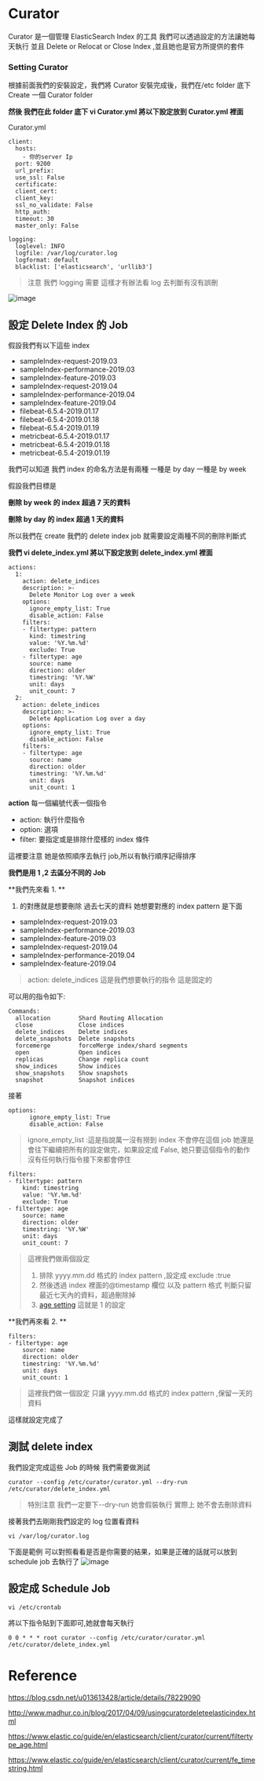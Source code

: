 # Curator

Curator 是一個管理 ElasticSearch Index 的工具 我們可以透過設定的方法讓她每天執行 並且 Delete or Relocat or Close Index ,並且她也是官方所提供的套件

### Setting Curator

根據前面我們的安裝設定，我們將 Curator 安裝完成後，我們在/etc folder 底下 Create 一個 Curator folder

**然後 我們在此 folder 底下 vi Curator.yml 將以下設定放到 Curator.yml 裡面**

Curator.yml

```
client:
  hosts:
    - 你的server Ip
  port: 9200
  url_prefix:
  use_ssl: False
  certificate:
  client_cert:
  client_key:
  ssl_no_validate: False
  http_auth:
  timeout: 30
  master_only: False

logging:
  loglevel: INFO
  logfile: /var/log/curator.log
  logformat: default
  blacklist: ['elasticsearch', 'urllib3']
```

> 注意 我們 logging 需要 這樣才有辦法看 log 去判斷有沒有誤刪

![image](../images/Curator/default.png)

## 設定 Delete Index 的 Job

假設我們有以下這些 index

- sampleIndex-request-2019.03
- sampleIndex-performance-2019.03
- sampleIndex-feature-2019.03
- sampleIndex-request-2019.04
- sampleIndex-performance-2019.04
- sampleIndex-feature-2019.04
- filebeat-6.5.4-2019.01.17
- filebeat-6.5.4-2019.01.18
- filebeat-6.5.4-2019.01.19
- metricbeat-6.5.4-2019.01.17
- metricbeat-6.5.4-2019.01.18
- metricbeat-6.5.4-2019.01.19

我們可以知道 我們 index 的命名方法是有兩種 一種是 by day 一種是 by week

假設我們目標是

**刪除 by week 的 index 超過 7 天的資料**

**刪除 by day 的 index 超過 1 天的資料**

所以我們在 create 我們的 delete index job 就需要設定兩種不同的刪除判斷式

**我們 vi delete_index.yml 將以下設定放到 delete_index.yml 裡面**

```
actions:
  1:
    action: delete_indices
    description: >-
      Delete Monitor Log over a week
    options:
      ignore_empty_list: True
      disable_action: False
    filters:
    - filtertype: pattern
      kind: timestring
      value: '%Y.%m.%d'
      exclude: True
    - filtertype: age
      source: name
      direction: older
      timestring: '%Y.%W'
      unit: days
	  unit_count: 7
  2:
    action: delete_indices
    description: >-
      Delete Application Log over a day
    options:
      ignore_empty_list: True
      disable_action: False
    filters:
    - filtertype: age
      source: name
      direction: older
      timestring: '%Y.%m.%d'
      unit: days
      unit_count: 1
```

**action**
每一個編號代表一個指令

- action: 執行什麼指令
- option: 選項
- filter: 要指定或是排除什麼樣的 index 條件

這裡要注意 她是依照順序去執行 job,所以有執行順序記得排序

**我們是用 1 ,2 去區分不同的 Job**

**我們先來看 1. **

1. 的對應就是想要刪除 過去七天的資料 她想要對應的 index pattern 是下面

- sampleIndex-request-2019.03
- sampleIndex-performance-2019.03
- sampleIndex-feature-2019.03
- sampleIndex-request-2019.04
- sampleIndex-performance-2019.04
- sampleIndex-feature-2019.04

> action: delete_indices 這是我們想要執行的指令 這是固定的

可以用的指令如下:

```
Commands:
  allocation        Shard Routing Allocation
  close             Close indices
  delete_indices    Delete indices
  delete_snapshots  Delete snapshots
  forcemerge        forceMerge index/shard segments
  open              Open indices
  replicas          Change replica count
  show_indices      Show indices
  show_snapshots    Show snapshots
  snapshot          Snapshot indices
```

接著

```
options:
      ignore_empty_list: True
      disable_action: False
```

> ignore_empty_list :這是指說萬一沒有撈到 index 不會停在這個 job 她還是會往下繼續把所有的設定做完，如果設定成 False, 她只要這個指令的動作沒有任何執行指令接下來都會停住

```
filters:
- filtertype: pattern
    kind: timestring
    value: '%Y.%m.%d'
    exclude: True
- filtertype: age
    source: name
    direction: older
    timestring: '%Y.%W'
    unit: days
    unit_count: 7
```

> 這裡我們做兩個設定
>
> 1. 排除 yyyy.mm.dd 格式的 index pattern ,設定成 exclude :true
> 2. 然後透過 index 裡面的@timestamp 欄位 以及 pattern 格式 判斷只留最近七天內的資料，超過刪除掉
> 3. [age setting](https://www.elastic.co/guide/en/elasticsearch/client/curator/current/filtertype_age.html)
>    這就是 1 的設定

**我們再來看 2. **

```
filters:
- filtertype: age
    source: name
    direction: older
    timestring: '%Y.%m.%d'
    unit: days
    unit_count: 1
```

> 這裡我們做一個設定
> 只讓 yyyy.mm.dd 格式的 index pattern ,保留一天的資料

這樣就設定完成了

## 測試 delete index

我們設定完成這些 Job 的時候 我們需要做測試

```
curator --config /etc/curator/curator.yml --dry-run /etc/curator/delete_index.yml
```

> 特別注意 我們一定要下--dry-run 她會假裝執行 實際上 她不會去刪除資料

接著我們去剛剛我們設定的 log 位置看資料

```
vi /var/log/curator.log
```

下面是範例 可以對照看看是否是你需要的結果，如果是正確的話就可以放到 schedule job 去執行了
![image](../images/Curator/dryrun.png)

## 設定成 Schedule Job

```
vi /etc/crontab
```

將以下指令貼到下面即可,她就會每天執行

```
0 0 * * * root curator --config /etc/curator/curator.yml  /etc/curator/delete_index.yml
```

# Reference

https://blog.csdn.net/u013613428/article/details/78229090

http://www.madhur.co.in/blog/2017/04/09/usingcuratordeleteelasticindex.html

https://www.elastic.co/guide/en/elasticsearch/client/curator/current/filtertype_age.html

https://www.elastic.co/guide/en/elasticsearch/client/curator/current/fe_timestring.html

